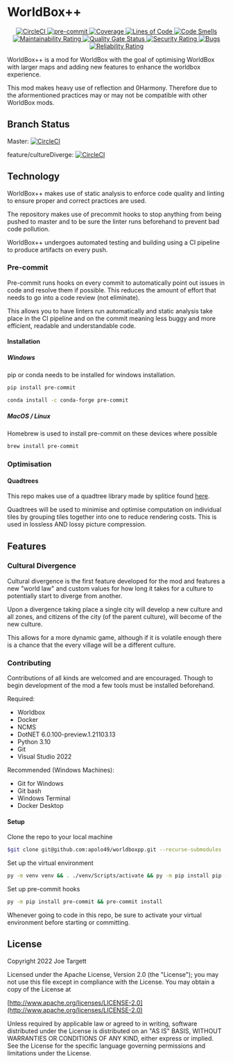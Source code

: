 <!-- markdownlint-capture -->
# WorldBox++
<!-- markdownlint-disable -->
<p align="center">
	<a href="https://dl.circleci.com/status-badge/redirect/gh/apolo49/worldboxpp/tree/master">
		<img src="https://dl.circleci.com/status-badge/img/gh/apolo49/worldboxpp/tree/master.svg?style=svg" alt="CircleCI"/>
	</a>
	<a href="https://github.com/pre-commit/pre-commit">
		<img src="https://img.shields.io/badge/pre--commit-enabled-brightgreen?logo=pre-commit&logoColor=white" alt="pre-commit"/>
	</a>
	<a href="https://sonarcloud.io/summary/new_code?id=worldboxpp">
		<img src="https://sonarcloud.io/api/project_badges/measure?project=worldboxpp&metric=coverage" alt="Coverage"/>
	</a>
	<a href="https://sonarcloud.io/summary/new_code?id=worldboxpp">
		<img src="https://sonarcloud.io/api/project_badges/measure?project=worldboxpp&metric=ncloc" alt="Lines of Code"/>
	</a>
	<a href="https://sonarcloud.io/summary/new_code?id=worldboxpp">
		<img src="https://sonarcloud.io/api/project_badges/measure?project=worldboxpp&metric=code_smells" alt="Code Smells"/>
	</a>
	<a href="https://sonarcloud.io/summary/new_code?id=worldboxpp">
		<img src="https://sonarcloud.io/api/project_badges/measure?project=worldboxpp&metric=sqale_rating" alt="Maintainability Rating"/>
	</a>
	<a href="https://sonarcloud.io/summary/new_code?id=worldboxpp">
		<img src="https://sonarcloud.io/api/project_badges/measure?project=worldboxpp&metric=alert_status" alt="Quality Gate Status"/>
	</a>
	<a href="https://sonarcloud.io/summary/new_code?id=worldboxpp">
		<img src="https://sonarcloud.io/api/project_badges/measure?project=worldboxpp&metric=security_rating" alt="Security Rating"/>
	</a>
	<a href="https://sonarcloud.io/summary/new_code?id=worldboxpp">
		<img src="https://sonarcloud.io/api/project_badges/measure?project=worldboxpp&metric=bugs" alt="Bugs"/>
	</a>
	<a href="https://sonarcloud.io/summary/new_code?id=worldboxpp">
		<img src="https://sonarcloud.io/api/project_badges/measure?project=worldboxpp&metric=reliability_rating" alt="Reliability Rating"/>
	</a>
</p>

<!-- markdownlint-restore -->

WorldBox++ is a mod for WorldBox with the goal of optimising WorldBox
with larger maps and adding new features to enhance the worldbox experience.

This mod makes heavy use of reflection and 0Harmony. Therefore due to the aformentioned
practices may or may not be compatible with other WorldBox mods.

## Branch Status

Master:
[![CircleCI](https://dl.circleci.com/status-badge/img/gh/apolo49/worldboxpp/tree/master.svg?style=svg)](https://dl.circleci.com/status-badge/redirect/gh/apolo49/worldboxpp/tree/master)

feature/cultureDiverge:
[![CircleCI](https://dl.circleci.com/status-badge/img/gh/apolo49/worldboxpp/tree/feature%2FcultureDiverge.svg?style=svg)](https://dl.circleci.com/status-badge/redirect/gh/apolo49/worldboxpp/tree/feature%2FcultureDiverge)

## Technology

WorldBox++ makes use of static analysis to enforce code quality and linting to
ensure proper and correct practices are used.

The repository makes use of precommit hooks to stop anything from being pushed
to master and to be sure the linter runs beforehand to prevent bad code pollution.

WorldBox++ undergoes automated testing and building using a CI pipeline to
produce artifacts on every push.

### Pre-commit

Pre-commit runs hooks on every commit to automatically point out issues in code
and resolve them if possible. This reduces the amount of effort that needs to
go into a code review (not eliminate).

This allows you to have linters run automatically and static analysis take
place in the CI pipeline and on the commit meaning less buggy and more
efficient, readable and understandable code.

#### Installation

##### Windows

pip or conda needs to be installed for windows installation.

```bash
pip install pre-commit
```

```bash
conda install -c conda-forge pre-commit
```

##### MacOS / Linux

Homebrew is used to install pre-commit on these devices where possible

```bash
brew install pre-commit
```

### Optimisation

#### Quadtrees

This repo makes use of a quadtree library made by splitice found
[here](https://github.com/splitice/QuadTrees).

Quadtrees will be used to minimise and optimise computation on individual tiles
by grouping tiles together into one to reduce rendering costs. This is used in
lossless AND lossy picture compression.

## Features

### Cultural Divergence

Cultural divergence is the first feature developed for the mod and features a
new "world law" and custom values for how long it takes for a culture to
potentially start to diverge from another.

Upon a divergence taking place a single city will develop a new culture and all
zones, and citizens of the city (of the parent culture), will become of the new
culture.

This allows for a more dynamic game, although if it is volatile enough there is
a chance that the every village will be a different culture.

### Contributing

Contributions of all kinds are welcomed and are encouraged. Though to begin
development of the mod a few tools must be installed beforehand.

Required:

- Worldbox
- Docker
- NCMS
- DotNET 6.0.100-preview.1.21103.13
- Python 3.10
- Git
- Visual Studio 2022

Recommended (Windows Machines):

- Git for Windows
- Git bash
- Windows Terminal
- Docker Desktop

#### Setup

Clone the repo to your local machine

```bash
$git clone git@github.com:apolo49/worldboxpp.git --recurse-submodules
```

Set up the virtual environment

```bash
py -m venv venv && . ./venv/Scripts/activate && py -m pip install pip --upgrade
```

Set up pre-commit hooks

```bash
py -m pip install pre-commit && pre-commit install
```

Whenever going to code in this repo, be sure to activate your virtual
environment before starting or committing.

## License

Copyright 2022 Joe Targett

Licensed under the Apache License, Version 2.0 (the "License");
you may not use this file except in compliance with the License.
You may obtain a copy of the License at

[http://www.apache.org/licenses/LICENSE-2.0](http://www.apache.org/licenses/LICENSE-2.0)

Unless required by applicable law or agreed to in writing, software
distributed under the License is distributed on an "AS IS" BASIS,
WITHOUT WARRANTIES OR CONDITIONS OF ANY KIND, either express or implied.
See the License for the specific language governing permissions and
limitations under the License.
